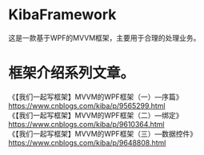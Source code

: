 # KibaFramework
这是一款基于WPF的MVVM框架，主要用于合理的处理业务。 
# 框架介绍系列文章。
《【我们一起写框架】MVVM的WPF框架（一）—序篇》https://www.cnblogs.com/kiba/p/9565299.html  
《【我们一起写框架】MVVM的WPF框架（二）—绑定》https://www.cnblogs.com/kiba/p/9610364.html   
《【我们一起写框架】MVVM的WPF框架（三）—数据控件》https://www.cnblogs.com/kiba/p/9648808.html   
